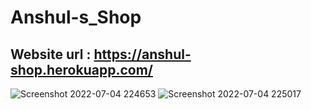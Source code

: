 # Anshul-s_Shop
## Website url :  https://anshul-shop.herokuapp.com/

![Screenshot 2022-07-04 224653](https://user-images.githubusercontent.com/89250504/177197451-6f868898-e1c1-47a1-a88d-a6f2dbe607bb.png)
![Screenshot 2022-07-04 225017](https://user-images.githubusercontent.com/89250504/177197740-ee845d40-5ca6-44b9-bb32-56017fe07827.png)

